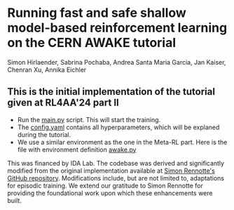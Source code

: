 # Running fast and safe shallow model-based reinforcement learning on the CERN AWAKE tutorial

Simon Hirlaender, Sabrina Pochaba, Andrea Santa Maria Garcia, Jan Kaiser,
Chenran Xu, Annika Eichler

## This is the initial implementation of the tutorial given at RL4AA'24 part II

* Run the [main.py](main.py) script. This will start the training.
* The [config.yaml](config%2Fconfig.yaml) contains all hyperparameters, which will be explaned during the tutorial.
* We use a similar environment as the one in the Meta-RL part. Here is the file with environment definition [awake.py](awake.py)

This was financed by IDA Lab.
The codebase was derived and significantly modified from the original implementation available at
[Simon Rennotte's GitHub repository](https://github.com/SimonRennotte/Data-Efficient-Reinforcement-Learning-with-Probabilistic-Model-Predictive-Control/tree/master).
Modifications include, but are not limited to, adaptations for episodic training.
We extend our gratitude to Simon Rennotte for providing the foundational work upon which these enhancements were built.
